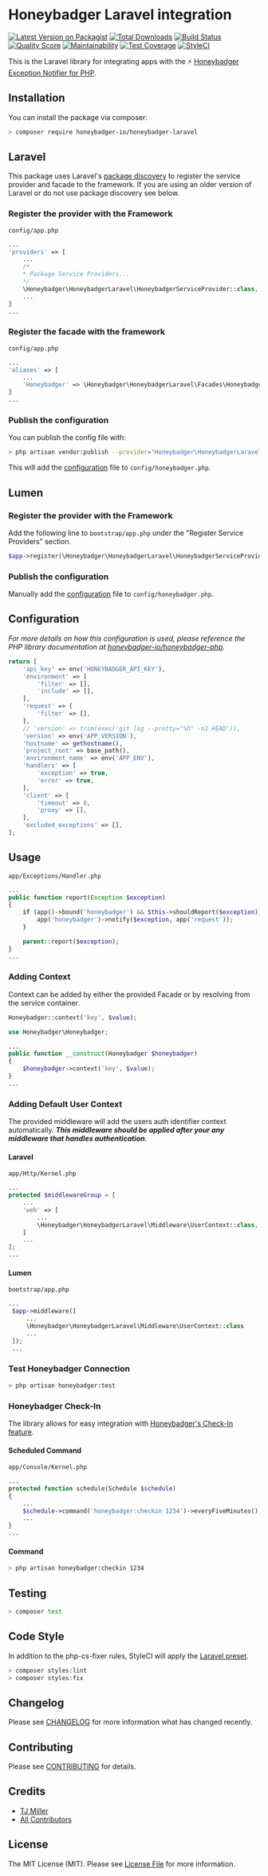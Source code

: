 # Honeybadger Laravel integration

[![Latest Version on Packagist](https://img.shields.io/packagist/v/honeybadger-io/honeybadger-laravel.svg?style=flat-square)](https://packagist.org/packages/honeybadger-io/honeybadger-laravel)
[![Total Downloads](https://img.shields.io/packagist/dt/honeybadger-io/honeybadger-laravel.svg?style=flat-square)](https://packagist.org/packages/honeybadger-io/honeybadger-laravel)
[![Build Status](https://img.shields.io/travis/honeybadger-io/honeybadger-laravel/master.svg?style=flat-square)](https://travis-ci.org/honeybadger-io/honeybadger-laravel)
[![Quality Score](https://img.shields.io/scrutinizer/g/honeybadger-io/honeybadger-laravel.svg?style=flat-square)](https://scrutinizer-ci.com/g/honeybadger-io/honeybadger-laravel)
[![Maintainability](https://api.codeclimate.com/v1/badges/8fdf4e1917297a9921d4/maintainability)](https://codeclimate.com/github/honeybadger-io/honeybadger-laravel/maintainability)
[![Test Coverage](https://api.codeclimate.com/v1/badges/8fdf4e1917297a9921d4/test_coverage)](https://codeclimate.com/github/honeybadger-io/honeybadger-laravel/test_coverage)
[![StyleCI](https://styleci.io/repos/138627377/shield)](https://github.styleci.io/repos/138627377)

This is the Laravel library for integrating apps with the :zap: [Honeybadger Exception Notifier for PHP](http://honeybadger.io).

## Installation
You can install the package via composer:

```bash
> composer require honeybadger-io/honeybadger-laravel
```

## Laravel

This package uses Laravel's [package discovery](https://laravel.com/docs/5.6/packages#package-discovery) to register the service provider and facade to the framework. If you are using an older version of Laravel or do not use package discovery see below.

### Register the provider with the Framework

`config/app.php`  

```php
...
'providers' => [
    ...
    /*
    * Package Service Providers...
    */
    \Honeybadger\HoneybadgerLaravel\HoneybadgerServiceProvider::class,
    ...
]
...
```

### Register the facade with the framework

`config/app.php`  

```php
...
'aliases' => [
    ...
    'Honeybadger' => \Honeybadger\HoneybadgerLaravel\Facades\Honeybadger::class,
]
...
```

### Publish the configuration
You can publish the config file with:
```bash
> php artisan vendor:publish --provider="Honeybadger\HoneybadgerLaravel\HoneybadgerServiceProvider" --tag="config"
```

This will add the [configuration](#configuration) file to `config/honeybadger.php`.

## Lumen
### Register the provider with the Framework
Add the following line to `bootstrap/app.php` under the "Register Service Providers" section.

```php
$app->register(\Honeybadger\HoneybadgerLaravel\HoneybadgerServiceProvider::class);
```

### Publish the configuration
Manually add the [configuration](#configuration) file to `config/honeybadger.php`.

## Configuration

_For more details on how this configuration is used, please reference the PHP library documentation at [honeybadger-io/honeybadger-php](https://github.com/honeybadger-io/honeybadger-php)._

```php
return [
    'api_key' => env('HONEYBADGER_API_KEY'),
    'environment' => [
        'filter' => [],
        'include' => [],
    ],
    'request' => [
        'filter' => [],
    ],
    // 'version' => trim(exec('git log --pretty="%h" -n1 HEAD')),
    'version' => env('APP_VERSION'),
    'hostname' => gethostname(),
    'project_root' => base_path(),
    'environment_name' => env('APP_ENV'),
    'handlers' => [
        'exception' => true,
        'error' => true,
    ],
    'client' => [
        'timeout' => 0,
        'proxy' => [],
    ],
    'excluded_exceptions' => [],
];

```

## Usage
`app/Exceptions/Handler.php`  

```php
...
public function report(Exception $exception)
{
    if (app()->bound('honeybadger') && $this->shouldReport($exception)) {
        app('honeybadger')->notify($exception, app('request'));
    }

    parent::report($exception);
}
...
```

### Adding Context
Context can be added by either the provided Facade or by resolving from the service container.

```php
Honeybadger::context('key', $value);
```

```php
use Honeybadger\Honeybadger;

...
public function __construct(Honeybadger $honeybadger)
{
    $honeybadger->context('key', $value);
}
...
```

### Adding Default User Context
The provided middleware will add the users auth identifier context automatically. ***This middleware should be applied after your any middleware that handles authentication***.

#### Laravel
`app/Http/Kernel.php`  

```php
...
protected $middlewareGroup = [
    ...
    'web' => [
        ...
        \Honeybadger\HoneybadgerLaravel\Middleware\UserContext::class,
    ]
    ...
];
...
```

#### Lumen
`bootstrap/app.php`  
```php
...
 $app->middleware([
     ...
     \Honeybadger\HoneybadgerLaravel\Middleware\UserContext::class
     ...
 ]);
 ...
```

### Test Honeybadger Connection
```bash
> php artisan honeybadger:test
```

### Honeybadger Check-In
The library allows for easy integration with [Honeybadger's Check-In feature](https://www.honeybadger.io/check-ins).

#### Scheduled Command
`app/Console/Kernel.php`  

```php
...
protected function schedule(Schedule $schedule)
{
    ...
    $schedule->command('honeybadger:checkin 1234')->everyFiveMinutes();
    ...
}
...
```

#### Command
```bash
> php artisan honeybadger:checkin 1234
```

## Testing
``` bash
> composer test
```

## Code Style
In addition to the php-cs-fixer rules, StyleCI will apply the [Laravel preset](https://docs.styleci.io/presets#laravel).
```bash
> composer styles:lint
> composer styles:fix
```


## Changelog
Please see [CHANGELOG](CHANGELOG.md) for more information what has changed recently.

## Contributing
Please see [CONTRIBUTING](CONTRIBUTING.md) for details.

## Credits
- [TJ Miller](https://github.com/sixlive)
- [All Contributors](../../contributors)

## License
The MIT License (MIT). Please see [License File](LICENSE.md) for more information.
